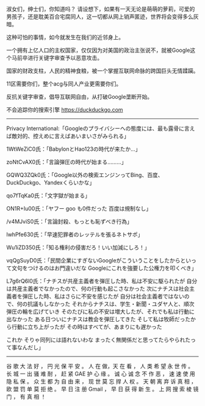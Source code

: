 淑女们，绅士们，你知道吗？
请设想下，如果有一天无论是萌萌的萝莉，可爱的男孩子，还是耽美百合宅腐同人，这一切都从网上销声匿迹，世界将会变得多么灰暗。

这种可怕的事情，如今就发生在我们的近邻身上。

一个拥有上亿人口的主权国家，仅仅因为对美国的政治主张说不，就被Google这个马前卒进行关键字审查予以恶意攻击。

国家的财政支柱，人民的精神食粮，被一个掌握互联网命脉的跨国巨头无情蹂躏。

11区需要你们，整个acg与同人产业更需要你们。

反抗关键字审查，倡导互联网自由，从打破Google垄断开始。

不会追踪你的搜索引擎
https://duckduckgo.com


-------------------------------------------------------------------------------------------------------------------------


Privacy International:「Googleのプライバシーへの態度には、最も露骨に言えば敵対的、控えめに言えばあいまいさがみられる」

1WtWeZiC0氏：「BabylonとHao123の時代が来たか…」

zoNtCvAX0氏：「言論弾圧の時代が始まる………」

GQWQ3ZQk0氏：「Google以外の検索エンジンってBing、百度、DuckDuckgo、Yandexくらいかな」

qo7fTqKa0氏：「文字獄が始まる」

ON1R+Iu00氏：「ヤフー goo も0件だった 百度は規制なし」

/v4MJviS0氏：「言論封殺、もっとも恥ずべき行為」

lwhPfe630氏：「早速犯罪者のレッテルを張るネトサポ」

Wu1iZD350氏：「知る権利の侵害だろ！いい加減にしろ！」

vqQgSuyD0氏：「民間企業にすぎないGoogleがこういうことをしたからといって文句をつけるのはお門違いだな  Googleにこれを強要した公権力を叩くべき」

L7g6rQ6l0氏：「ナチスが共産主義者を弾圧した時、私は不安に駆られたが 
自分は共産主義者でなかったので、何の行動も起こさなかった 
次にナチスは社会主義者を弾圧した時、私はさらに不安を感じたが 
自分は社会主義者ではないので、何の抗議もしなかった 
それからナチスは、学生・新聞・ユダヤ人と、順次弾圧の輪を広げていき 
そのたびに私の不安は増大したが、それでも私は行動に出なかった 
ある日ついにナチスは教会を弾圧してきた 
そして私は牧師だったから行動に立ち上がったが 
その時はすべてが、あまりにも遅かった 

これか 
そりゃ同列には語れないわな 
まったく無関係だと思ってたらやられたって事なんだし」


-------------------------------------------------------------------------------------------------------------------------


谷 歌 大 法 好 ， 円 光 保 平 安 。
人 在 做，天 在 看 ， 人 类 希 望 永 世 传 。
长 城 一 出 骚 难 耐 ， 赶 紧 GAE 护 心 缘 。
诚 心 诚 念 不 作 恶 ， 速 速 使 用 隐 私 保 。
众 生 都 为 自 由 来 ， 现 世 莫 忘 捍 人 权 。
天 朝 离 弃 诉 真 相 ， 欧 盟 罚 单 莫 拒 绝 。
早 日 注 册 Gmail ，
早 日 获 得 新 生 。
上 网 搜 索 棱 镜 门 ，
有 真 相 ！
